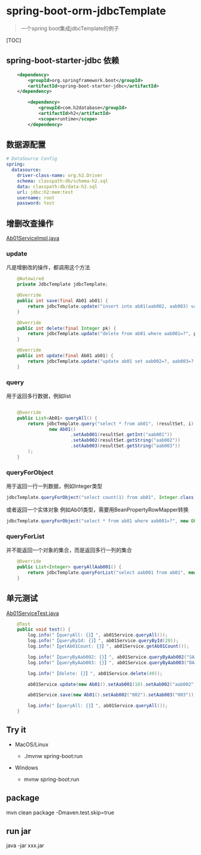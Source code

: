 # spring-boot-orm-jdbcTemplate

> 一个spring boot集成jdbcTemplate的例子

[TOC]

## spring-boot-starter-jdbc 依赖

```xml
    <dependency>
        <groupId>org.springframework.boot</groupId>
        <artifactId>spring-boot-starter-jdbc</artifactId>
    </dependency>

        <dependency>
            <groupId>com.h2database</groupId>
            <artifactId>h2</artifactId>
            <scope>runtime</scope>
        </dependency>
```

## 数据源配置

```yaml
# DataSource Config
spring:
  datasource:
    driver-class-name: org.h2.Driver
    schema: classpath:db/schema-h2.sql
    data: classpath:db/data-h2.sql
    url: jdbc:h2:mem:test
    username: root
    password: test
```

## 增删改查操作

[Ab01ServiceImpl.java](src/main/java/com/example/lewjun/service/impl/Ab01ServiceImpl.java)

### update
凡是增删改的操作，都调用这个方法
```java
    @Autowired
    private JdbcTemplate jdbcTemplate;

    @Override
    public int save(final Ab01 ab01) {
        return jdbcTemplate.update("insert into ab01(aab002, aab003) values(?, ?)", ab01.getAab002(), ab01.getAab003());
    }

    @Override
    public int delete(final Integer pk) {
        return jdbcTemplate.update("delete from ab01 where aab001=?", pk);
    }

    @Override
    public int update(final Ab01 ab01) {
        return jdbcTemplate.update("update ab01 set aab002=?, aab003=? where aab001=?", ab01.getAab002(), ab01.getAab003(), ab01.getAab001());
    }
```

### query
用于返回多行数据，例如list
```java

    @Override
    public List<Ab01> queryAll() {
        return jdbcTemplate.query("select * from ab01", (resultSet, i) ->
                new Ab01()
                        .setAab001(resultSet.getInt("aab001"))
                        .setAab002(resultSet.getString("aab002"))
                        .setAab003(resultSet.getString("aab003"))
        );
    }
```

### queryForObject
用于返回一行一列数据，例如Integer类型
```java
jdbcTemplate.queryForObject("select count(1) from ab01", Integer.class)
```

或者返回一个实体对象 例如Ab01类型，需要用BeanPropertyRowMapper转换
```java
jdbcTemplate.queryForObject("select * from ab01 where aab001=?", new Object[]{id}, new BeanPropertyRowMapper<>(Ab01.class))
```

### queryForList
并不能返回一个对象的集合，而是返回多行一列的集合
```java
    @Override
    public List<Integer> queryAllAab001() {
        return jdbcTemplate.queryForList("select aab001 from ab01", new Object[]{}, Integer.class);
    }
```

## 单元测试
[Ab01ServiceTest.java](src/test/java/com/example/lewjun/Ab01ServiceTest.java)

```java
    @Test
    public void test() {
        log.info("【queryAll: {}】", ab01Service.queryAll());
        log.info("【queryById: {}】", ab01Service.queryById(20));
        log.info("【getAb01Count: {}】", ab01Service.getAb01Count());

        log.info("【queryByAab002: {}】", ab01Service.queryByAab002("SALES"));
        log.info("【queryByAab003: {}】", ab01Service.queryByAab003("DALLAS"));

        log.info("【delete: {}】", ab01Service.delete(40));

        ab01Service.update(new Ab01().setAab001(10).setAab002("aab002").setAab003("aab003"));

        ab01Service.save(new Ab01().setAab002("002").setAab003("003"));

        log.info("【queryAll: {}】", ab01Service.queryAll());
    }
```

## Try it

* MacOS/Linux
    * ./mvnw spring-boot:run

* Windows
    * mvnw spring-boot:run

## package

mvn clean package -Dmaven.test.skip=true

## run jar

java -jar xxx.jar

